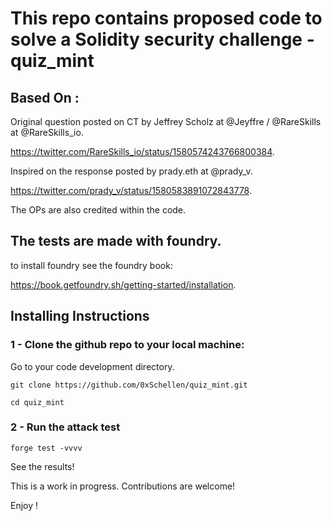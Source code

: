 # This repo contains proposed code to solve a Solidity security challenge - quiz_mint

## Based On :

Original question posted on CT by Jeffrey Scholz at @Jeyffre / @RareSkills at @RareSkills_io.

https://twitter.com/RareSkills_io/status/1580574243766800384.

Inspired on the response posted by prady.eth at @prady_v.

https://twitter.com/prady_v/status/1580583891072843778.

The OPs are also credited within the code.

## The tests are made with foundry.

to install foundry see the foundry book:

https://book.getfoundry.sh/getting-started/installation.


## Installing Instructions


### 1 - Clone the github repo to your local machine:

Go to your code development directory.

```
git clone https://github.com/0xSchellen/quiz_mint.git

cd quiz_mint
```

### 2 - Run the attack test 

```
forge test -vvvv
```

See the results!





This is a work in progress. Contributions are welcome!

Enjoy !